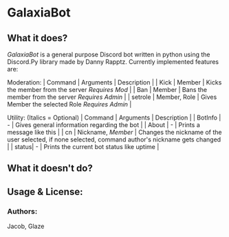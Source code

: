 # GalaxiaBot

## What it does?
*GalaxiaBot* is a general purpose Discord bot written in python using the Discord.Py library made by Danny Rapptz.
Currently implemented features are:

Moderation:
| Command | Arguments | Description |
| Kick | Member | Kicks the member from the server *Requires Mod* |
| Ban | Member | Bans the member from the server *Requires Admin* |
| setrole | Member, Role | Gives Member the selected Role *Requires Admin* |

Utility: (Italics = Optional)
| Command | Arguments | Description |
| BotInfo | - | Gives general information regarding the bot |
| About | - | Prints a message like this | 
| cn | Nickname, *Member* | Changes the nickname of the user selected, if none selected, command author's nickname gets changed |
| status| - | Prints the current bot status like uptime |


## What it doesn't do?

## Usage & License:


### Authors:
Jacob, Glaze